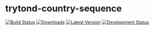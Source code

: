trytond-country-sequence
========================

[![Build Status](https://api.travis-ci.org/openlabs/trytond-country-sequence.svg?branch=develop)](https://travis-ci.org/openlabs/trytond-country-sequence/)
[![Downloads](https://pypip.in/download/openlabs_country-sequence/badge.svg)](https://pypi.python.org/pypi/openlabs_country-sequence/)
[![Latest Version](https://pypip.in/version/openlabs_country-sequence/badge.svg)](https://pypi.python.org/pypi/openlabs_country-sequence/)
[![Development Status](https://pypip.in/status/openlabs_country-sequence/badge.svg)](https://pypi.python.org/pypi/openlabs_country-sequence/)
